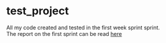 # test_project
All my code created and tested in the first week sprint sprint.  
The report on the first sprint can be read [here]("WEEKLY%20REPORT.pdf")
